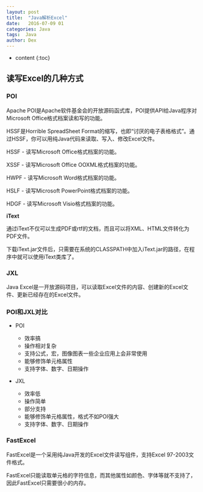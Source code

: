 ```yaml
---
layout: post
title:  "Java解析Excel"
date:   2016-07-09 01
categories: Java
tags:  Java
author: Dex
---
```


* content
{:toc}






## 读写Excel的几种方式 ##

### POI ###

Apache POI是Apache软件基金会的开放源码函式库，POI提供API给Java程序对Microsoft Office格式档案读和写的功能。

HSSF是Horrible SpreadSheet Format的缩写，也即“讨厌的电子表格格式”。通过HSSF，你可以用纯Java代码来读取、写入、修改Excel文件。

HSSF - 读写Microsoft Office格式档案的功能。

XSSF - 读写Microsoft Office OOXML格式档案的功能。

HWPF - 读写Microsoft Word格式档案的功能。

HSLF - 读写Microsoft PowerPoint格式档案的功能。

HDGF - 读写Microsoft Visio格式档案的功能。

**iText**

通过iText不仅可以生成PDF或rtf的文档，而且可以将XML、HTML文件转化为PDF文件。

下载iText.jar文件后，只需要在系统的CLASSPATH中加入iText.jar的路径，在程序中就可以使用iText类库了。

### JXL ###

Java Excel是一开放源码项目，可以读取Excel文件的内容、创建新的Excel文件、更新已经存在的Excel文件。

### POI和JXL对比 ###

- POI
	- 效率搞
	- 操作相对复杂
	- 支持公式，宏，图像图表一些企业应用上会非常使用
	- 能够修饰单元格属性
	- 支持字体、数字、日期操作

- JXL
	- 效率低
	- 操作简单
	- 部分支持
	- 能够修饰单元格属性，格式不如POI强大
	- 支持字体、数字、日期操作

### FastExcel ###

FastExcel是一个采用纯Java开发的Excel文件读写组件，支持Excel 97-2003文件格式。

FastExcel只能读取单元格的字符信息，而其他属性如颜色、字体等就不支持了，因此FastExcel只需要很小的内存。

